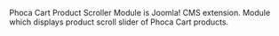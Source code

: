 Phoca Cart Product Scroller Module is Joomla! CMS extension. Module which displays product scroll slider of Phoca Cart products.